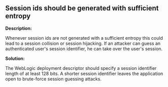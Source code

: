 
Session ids should be generated with sufficient entropy  
-------

**Description:**

Whenever session ids are not generated with a sufficient entropy this could lead to a 
session collision or session hijacking. If an attacker can guess an authenticated user's 
session identifier, he can take over the user's session. 


**Solution:**

The WebLogic deployment descriptor should specify a session identifier length of at 
least 128 bits. A shorter session identifier leaves the application open to 
brute-force session guessing attacks.
